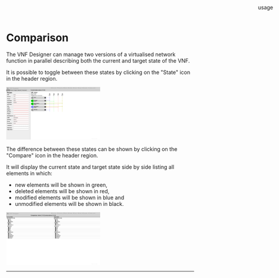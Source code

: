 Comparison
==========

The VNF Designer can manage two versions of a virtualised network function in parallel describing both the current and target state of the VNF.

It is possible to toggle between these states by clicking on the "State" icon in the header region.

<img src="images/overview.png" alt="Overview" width="50%"/>

The difference between these states can be shown by clicking on the "Compare" icon in the header region.

It will display the current state and target state side by side listing all elements in which:

* new elements will be shown in green,
* deleted elements will be shown in red,
* modified elements will be shown in blue and
* unmodified elements will be shown in black.

<img src="images/comparison.png" alt="Comparison" width="50%"/>


-----

<div style="z-index:100; position: fixed; top: 16px; right: 16px;"><a style="text-decoration: none;" href="doc.html?usage.md">usage</a></div>
